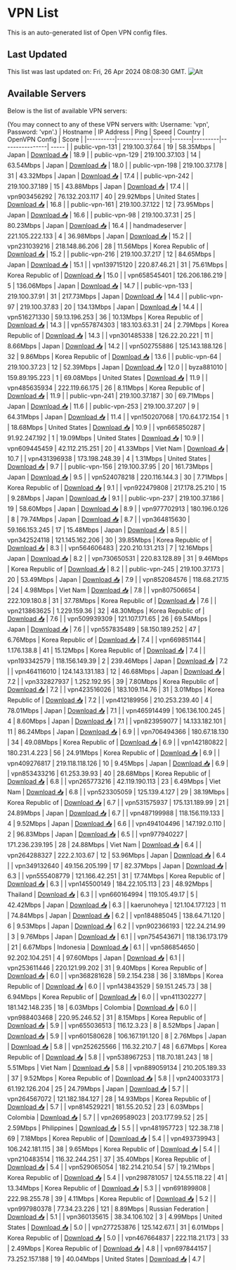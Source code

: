 # VPN List

This is an auto-generated list of Open VPN config files.

## Last Updated

This list was last updated on: Fri, 26 Apr 2024 08:08:30 GMT.
![Alt](https://repobeats.axiom.co/api/embed/186b98318ef1479477931607c1ad7d823f12451f.svg "Repobeats analytics image")

## Available Servers

Below is the list of available VPN servers:

(You may connect to any of these VPN servers with: Username: 'vpn', Password: 'vpn'.)
| Hostname | IP Address | Ping | Speed | Country | OpenVPN Config | Score |
|----------|------------|------|-------|---------|----------------| ----- |
| public-vpn-131 | 219.100.37.64 | 19 | 58.35Mbps | Japan | [Download 📥](./configs/server_0_JP.ovpn) | 18.9 |
| public-vpn-129 | 219.100.37.103 | 14 | 63.54Mbps | Japan | [Download 📥](./configs/server_1_JP.ovpn) | 18.0 |
| public-vpn-198 | 219.100.37.178 | 31 | 43.32Mbps | Japan | [Download 📥](./configs/server_2_JP.ovpn) | 17.4 |
| public-vpn-242 | 219.100.37.189 | 15 | 43.88Mbps | Japan | [Download 📥](./configs/server_3_JP.ovpn) | 17.4 |
| vpn903456292 | 76.132.203.117 | 40 | 29.92Mbps | United States | [Download 📥](./configs/server_4_US.ovpn) | 16.8 |
| public-vpn-161 | 219.100.37.122 | 12 | 73.95Mbps | Japan | [Download 📥](./configs/server_5_JP.ovpn) | 16.6 |
| public-vpn-98 | 219.100.37.31 | 25 | 80.23Mbps | Japan | [Download 📥](./configs/server_6_JP.ovpn) | 16.4 |
| handmadeserver | 221.105.222.133 | 4 | 36.98Mbps | Japan | [Download 📥](./configs/server_7_JP.ovpn) | 15.2 |
| vpn231039216 | 218.148.86.206 | 28 | 11.56Mbps | Korea Republic of | [Download 📥](./configs/server_8_KR.ovpn) | 15.2 |
| public-vpn-216 | 219.100.37.217 | 12 | 84.65Mbps | Japan | [Download 📥](./configs/server_9_JP.ovpn) | 15.1 |
| vpn139715120 | 220.87.46.21 | 31 | 75.61Mbps | Korea Republic of | [Download 📥](./configs/server_10_KR.ovpn) | 15.0 |
| vpn658545401 | 126.206.186.219 | 5 | 136.06Mbps | Japan | [Download 📥](./configs/server_11_JP.ovpn) | 14.7 |
| public-vpn-133 | 219.100.37.91 | 31 | 217.73Mbps | Japan | [Download 📥](./configs/server_12_JP.ovpn) | 14.4 |
| public-vpn-97 | 219.100.37.83 | 20 | 134.13Mbps | Japan | [Download 📥](./configs/server_13_JP.ovpn) | 14.4 |
| vpn516271330 | 59.13.196.253 | 36 | 10.13Mbps | Korea Republic of | [Download 📥](./configs/server_14_KR.ovpn) | 14.3 |
| vpn557874303 | 183.103.63.31 | 24 | 2.79Mbps | Korea Republic of | [Download 📥](./configs/server_15_KR.ovpn) | 14.3 |
| vpn301485338 | 126.22.20.221 | 11 | 8.66Mbps | Japan | [Download 📥](./configs/server_16_JP.ovpn) | 14.2 |
| vpn502755886 | 125.143.188.126 | 32 | 9.86Mbps | Korea Republic of | [Download 📥](./configs/server_17_KR.ovpn) | 13.6 |
| public-vpn-64 | 219.100.37.23 | 12 | 52.39Mbps | Japan | [Download 📥](./configs/server_18_JP.ovpn) | 12.0 |
| byza881010 | 159.89.195.223 | 1 | 69.08Mbps | United States | [Download 📥](./configs/server_19_US.ovpn) | 11.9 |
| vpn485635934 | 222.119.66.175 | 26 | 8.11Mbps | Korea Republic of | [Download 📥](./configs/server_20_KR.ovpn) | 11.9 |
| public-vpn-241 | 219.100.37.187 | 30 | 69.71Mbps | Japan | [Download 📥](./configs/server_21_JP.ovpn) | 11.6 |
| public-vpn-253 | 219.100.37.207 | 9 | 64.31Mbps | Japan | [Download 📥](./configs/server_22_JP.ovpn) | 11.4 |
| vpn150207068 | 170.64.172.154 | 1 | 18.68Mbps | United States | [Download 📥](./configs/server_23_US.ovpn) | 10.9 |
| vpn665850287 | 91.92.247.192 | 1 | 19.09Mbps | United States | [Download 📥](./configs/server_24_US.ovpn) | 10.9 |
| vpn609445459 | 42.112.215.251 | 20 | 41.33Mbps | Viet Nam | [Download 📥](./configs/server_25_VN.ovpn) | 10.7 |
| vpn431396938 | 173.198.248.39 | 4 | 1.31Mbps | United States | [Download 📥](./configs/server_26_US.ovpn) | 9.7 |
| public-vpn-156 | 219.100.37.95 | 20 | 161.73Mbps | Japan | [Download 📥](./configs/server_27_JP.ovpn) | 9.5 |
| vpn524078218 | 220.116.144.3 | 30 | 7.71Mbps | Korea Republic of | [Download 📥](./configs/server_28_KR.ovpn) | 9.1 |
| vpn922479808 | 217.178.25.210 | 15 | 9.28Mbps | Japan | [Download 📥](./configs/server_29_JP.ovpn) | 9.1 |
| public-vpn-237 | 219.100.37.186 | 19 | 58.60Mbps | Japan | [Download 📥](./configs/server_30_JP.ovpn) | 8.9 |
| vpn977702913 | 180.196.0.126 | 8 | 79.74Mbps | Japan | [Download 📥](./configs/server_31_JP.ovpn) | 8.7 |
| vpn364815630 | 59.166.153.245 | 17 | 15.48Mbps | Japan | [Download 📥](./configs/server_32_JP.ovpn) | 8.5 |
| vpn342524118 | 121.145.162.206 | 30 | 39.85Mbps | Korea Republic of | [Download 📥](./configs/server_33_KR.ovpn) | 8.3 |
| vpn564606483 | 220.210.131.213 | 7 | 12.16Mbps | Japan | [Download 📥](./configs/server_34_JP.ovpn) | 8.2 |
| vpn730650531 | 220.83.128.89 | 31 | 9.46Mbps | Korea Republic of | [Download 📥](./configs/server_35_KR.ovpn) | 8.2 |
| public-vpn-245 | 219.100.37.173 | 20 | 53.49Mbps | Japan | [Download 📥](./configs/server_36_JP.ovpn) | 7.9 |
| vpn852084576 | 118.68.217.15 | 24 | 4.98Mbps | Viet Nam | [Download 📥](./configs/server_37_VN.ovpn) | 7.8 |
| vpn807506654 | 222.109.180.8 | 31 | 37.78Mbps | Korea Republic of | [Download 📥](./configs/server_38_KR.ovpn) | 7.6 |
| vpn213863625 | 1.229.159.36 | 32 | 48.30Mbps | Korea Republic of | [Download 📥](./configs/server_39_KR.ovpn) | 7.6 |
| vpn509939309 | 121.107.171.65 | 26 | 69.54Mbps | Japan | [Download 📥](./configs/server_40_JP.ovpn) | 7.6 |
| vpn557835489 | 58.150.189.252 | 47 | 6.76Mbps | Korea Republic of | [Download 📥](./configs/server_41_KR.ovpn) | 7.4 |
| vpn669851144 | 1.176.138.8 | 41 | 15.12Mbps | Korea Republic of | [Download 📥](./configs/server_42_KR.ovpn) | 7.4 |
| vpn193342579 | 118.156.149.39 | 2 | 239.46Mbps | Japan | [Download 📥](./configs/server_43_JP.ovpn) | 7.2 |
| vpn464116010 | 124.143.131.183 | 12 | 46.68Mbps | Japan | [Download 📥](./configs/server_44_JP.ovpn) | 7.2 |
| vpn332827937 | 1.252.192.95 | 39 | 7.80Mbps | Korea Republic of | [Download 📥](./configs/server_45_KR.ovpn) | 7.2 |
| vpn423516026 | 183.109.114.76 | 31 | 3.01Mbps | Korea Republic of | [Download 📥](./configs/server_46_KR.ovpn) | 7.2 |
| vpn412189956 | 210.253.239.40 | 4 | 78.01Mbps | Japan | [Download 📥](./configs/server_47_JP.ovpn) | 7.1 |
| vpn465914499 | 106.136.100.245 | 4 | 8.60Mbps | Japan | [Download 📥](./configs/server_48_JP.ovpn) | 7.1 |
| vpn823959077 | 14.133.182.101 | 11 | 86.24Mbps | Japan | [Download 📥](./configs/server_49_JP.ovpn) | 6.9 |
| vpn706494366 | 180.67.18.130 | 34 | 49.08Mbps | Korea Republic of | [Download 📥](./configs/server_50_KR.ovpn) | 6.9 |
| vpn142180822 | 180.231.4.223 | 56 | 24.91Mbps | Korea Republic of | [Download 📥](./configs/server_51_KR.ovpn) | 6.9 |
| vpn409276817 | 219.118.118.126 | 10 | 9.45Mbps | Japan | [Download 📥](./configs/server_52_JP.ovpn) | 6.9 |
| vpn853433216 | 61.253.39.93 | 40 | 28.68Mbps | Korea Republic of | [Download 📥](./configs/server_53_KR.ovpn) | 6.8 |
| vpn265773216 | 42.119.190.113 | 23 | 6.49Mbps | Viet Nam | [Download 📥](./configs/server_54_VN.ovpn) | 6.8 |
| vpn523305059 | 125.139.4.127 | 29 | 38.19Mbps | Korea Republic of | [Download 📥](./configs/server_55_KR.ovpn) | 6.7 |
| vpn531575937 | 175.131.189.99 | 21 | 24.89Mbps | Japan | [Download 📥](./configs/server_56_JP.ovpn) | 6.7 |
| vpn487199988 | 118.156.119.133 | 4 | 9.52Mbps | Japan | [Download 📥](./configs/server_57_JP.ovpn) | 6.6 |
| vpn494104496 | 147.192.0.110 | 2 | 96.83Mbps | Japan | [Download 📥](./configs/server_58_JP.ovpn) | 6.5 |
| vpn977940227 | 171.236.239.195 | 28 | 24.88Mbps | Viet Nam | [Download 📥](./configs/server_59_VN.ovpn) | 6.4 |
| vpn264288327 | 222.2.103.67 | 12 | 53.96Mbps | Japan | [Download 📥](./configs/server_60_JP.ovpn) | 6.4 |
| vpn349132640 | 49.156.205.199 | 17 | 82.37Mbps | Japan | [Download 📥](./configs/server_61_JP.ovpn) | 6.3 |
| vpn555408779 | 121.166.42.251 | 31 | 17.74Mbps | Korea Republic of | [Download 📥](./configs/server_62_KR.ovpn) | 6.3 |
| vpn145500149 | 184.22.105.113 | 23 | 48.92Mbps | Thailand | [Download 📥](./configs/server_63_TH.ovpn) | 6.3 |
| vpn660164994 | 119.105.49.17 | 5 | 42.42Mbps | Japan | [Download 📥](./configs/server_64_JP.ovpn) | 6.3 |
| kaerunoheya | 121.104.177.123 | 11 | 74.84Mbps | Japan | [Download 📥](./configs/server_65_JP.ovpn) | 6.2 |
| vpn184885045 | 138.64.71.120 | 6 | 9.53Mbps | Japan | [Download 📥](./configs/server_66_JP.ovpn) | 6.2 |
| vpn902366193 | 122.24.214.99 | 3 | 9.76Mbps | Japan | [Download 📥](./configs/server_67_JP.ovpn) | 6.1 |
| vpn754543671 | 118.136.173.179 | 21 | 6.67Mbps | Indonesia | [Download 📥](./configs/server_68_ID.ovpn) | 6.1 |
| vpn586854650 | 92.202.104.251 | 4 | 97.60Mbps | Japan | [Download 📥](./configs/server_69_JP.ovpn) | 6.1 |
| vpn253611446 | 220.121.99.202 | 31 | 9.40Mbps | Korea Republic of | [Download 📥](./configs/server_70_KR.ovpn) | 6.0 |
| vpn368281628 | 59.2.154.238 | 36 | 3.18Mbps | Korea Republic of | [Download 📥](./configs/server_71_KR.ovpn) | 6.0 |
| vpn143843529 | 59.151.245.73 | 38 | 6.94Mbps | Korea Republic of | [Download 📥](./configs/server_72_KR.ovpn) | 6.0 |
| vpn411302277 | 181.142.148.235 | 18 | 6.03Mbps | Colombia | [Download 📥](./configs/server_73_CO.ovpn) | 6.0 |
| vpn988403468 | 220.95.246.52 | 31 | 8.15Mbps | Korea Republic of | [Download 📥](./configs/server_74_KR.ovpn) | 5.9 |
| vpn655036513 | 116.12.3.23 | 8 | 8.52Mbps | Japan | [Download 📥](./configs/server_75_JP.ovpn) | 5.9 |
| vpn601580628 | 106.167.191.120 | 8 | 2.76Mbps | Japan | [Download 📥](./configs/server_76_JP.ovpn) | 5.8 |
| vpn252625566 | 116.32.210.7 | 48 | 6.67Mbps | Korea Republic of | [Download 📥](./configs/server_77_KR.ovpn) | 5.8 |
| vpn538967253 | 118.70.181.243 | 18 | 5.51Mbps | Viet Nam | [Download 📥](./configs/server_78_VN.ovpn) | 5.8 |
| vpn889059134 | 210.205.189.33 | 37 | 9.52Mbps | Korea Republic of | [Download 📥](./configs/server_79_KR.ovpn) | 5.8 |
| vpn240033173 | 61.192.126.204 | 25 | 24.79Mbps | Japan | [Download 📥](./configs/server_80_JP.ovpn) | 5.7 |
| vpn264567072 | 121.182.184.127 | 28 | 14.93Mbps | Korea Republic of | [Download 📥](./configs/server_81_KR.ovpn) | 5.7 |
| vpn814529221 | 181.55.20.52 | 23 | 6.03Mbps | Colombia | [Download 📥](./configs/server_82_CO.ovpn) | 5.7 |
| vpn269589023 | 203.177.99.52 | 25 | 2.59Mbps | Philippines | [Download 📥](./configs/server_83_PH.ovpn) | 5.5 |
| vpn481957723 | 122.38.7.18 | 69 | 7.18Mbps | Korea Republic of | [Download 📥](./configs/server_84_KR.ovpn) | 5.4 |
| vpn493739943 | 106.242.181.115 | 38 | 9.65Mbps | Korea Republic of | [Download 📥](./configs/server_85_KR.ovpn) | 5.4 |
| vpn210483514 | 116.32.244.251 | 37 | 35.40Mbps | Korea Republic of | [Download 📥](./configs/server_86_KR.ovpn) | 5.4 |
| vpn529065054 | 182.214.210.54 | 57 | 19.21Mbps | Korea Republic of | [Download 📥](./configs/server_87_KR.ovpn) | 5.4 |
| vpn298781057 | 124.55.118.22 | 41 | 13.34Mbps | Korea Republic of | [Download 📥](./configs/server_88_KR.ovpn) | 5.3 |
| vpn691899808 | 222.98.255.78 | 39 | 4.11Mbps | Korea Republic of | [Download 📥](./configs/server_89_KR.ovpn) | 5.2 |
| vpn997980378 | 77.34.23.226 | 121 | 8.89Mbps | Russian Federation | [Download 📥](./configs/server_90_RU.ovpn) | 5.1 |
| vpn360135615 | 38.34.106.102 | 3 | 4.99Mbps | United States | [Download 📥](./configs/server_91_US.ovpn) | 5.0 |
| vpn277253876 | 125.142.67.1 | 31 | 6.01Mbps | Korea Republic of | [Download 📥](./configs/server_92_KR.ovpn) | 5.0 |
| vpn467664837 | 222.118.21.173 | 33 | 2.49Mbps | Korea Republic of | [Download 📥](./configs/server_93_KR.ovpn) | 4.8 |
| vpn697844157 | 73.252.157.188 | 19 | 40.04Mbps | United States | [Download 📥](./configs/server_94_US.ovpn) | 4.7 |
